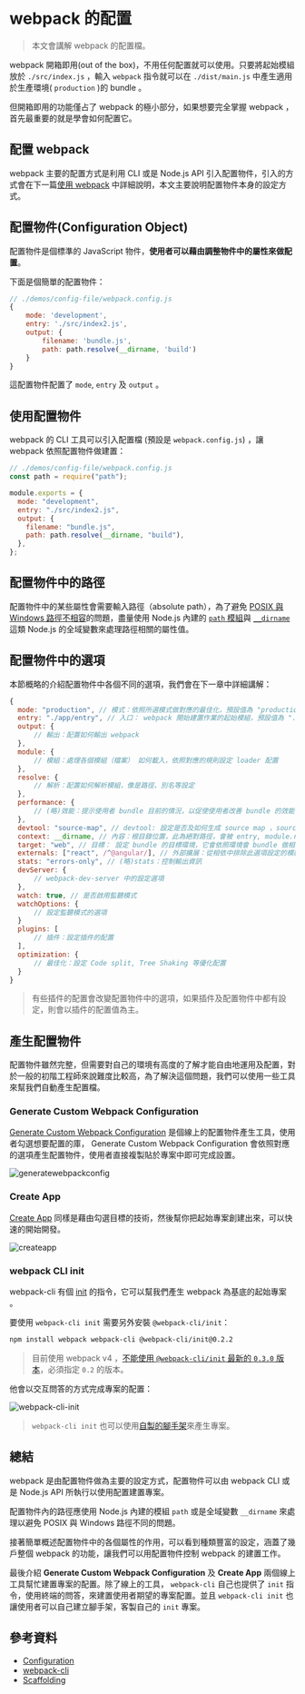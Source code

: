 # webpack 的配置

> 本文會講解 webpack 的配置檔。

webpack 開箱即用(out of the box)，不用任何配置就可以使用。只要將起始模組放於 `./src/index.js` ，輸入 `webpack` 指令就可以在 `./dist/main.js` 中產生適用於生產環境( `production` )的 bundle 。

但開箱即用的功能僅占了 webpack 的極小部分，如果想要完全掌握 webpack ，首先最重要的就是學會如何配置它。

## 配置 webpack

webpack 主要的配置方式是利用 CLI 或是 Node.js API 引入配置物件，引入的方式會在下一篇[使用 webpack](../07-use-webpack/README.md) 中詳細說明，本文主要說明配置物件本身的設定方式。

## 配置物件(Configuration Object)

配置物件是個標準的 JavaScript 物件，**使用者可以藉由調整物件中的屬性來做配置**。

下面是個簡單的配置物件：

```js
// ./demos/config-file/webpack.config.js
{
    mode: 'development',
    entry: './src/index2.js',
    output: {
        filename: 'bundle.js',
        path: path.resolve(__dirname, 'build')
    }
}
```

這配置物件配置了 `mode`, `entry` 及 `output` 。

## 使用配置物件

webpack 的 CLI 工具可以引入配置檔 (預設是 `webpack.config.js`) ，讓 webpack 依照配置物件做建置：

```js
// ./demos/config-file/webpack.config.js
const path = require("path");

module.exports = {
  mode: "development",
  entry: "./src/index2.js",
  output: {
    filename: "bundle.js",
    path: path.resolve(__dirname, "build"),
  },
};
```

## 配置物件中的路徑

配置物件中的某些屬性會需要輸入路徑（absolute path），為了避免 [POSIX 與 Windows 路徑不相容](https://nodejs.org/api/path.html#path_windows_vs_posix)的問題，盡量使用 Node.js 內建的 [`path` 模組](https://nodejs.org/api/path.html)與 [`__dirname`](https://nodejs.org/docs/latest/api/globals.html#globals_dirname) 這類 Node.js 的全域變數來處理路徑相關的屬性值。

## 配置物件中的選項

本節概略的介紹配置物件中各個不同的選項，我們會在下一章中詳細講解：

```js
{
  mode: "production", // 模式：依照所選模式做對應的最佳化，預設值為 "production"
  entry: "./app/entry", // 入口： webpack 開始建置作業的起始模組，預設值為 "./src/index.js"
  output: {
      // 輸出：配置如何輸出 webpack
  },
  module: {
      // 模組：處理各個模組（檔案） 如何載入，依照對應的規則設定 loader 配置
  },
  resolve: {
      // 解析：配置如何解析模組，像是路徑、別名等設定
  },
  performance: {
      // (略)效能：提示使用者 bundle 目前的情況，以促使使用者改善 bundle 的效能
  },
  devtool: "source-map", // devtool: 設定是否及如何生成 source map ，source map 可以解決 bundle 在 debug 時造成行數與原檔案 miss mapping 的問題
  context: __dirname, // 內容：根目錄位置，此為絕對路徑，會被 entry, module.rules.loader 等選項使用於路徑的解析上
  target: "web", // 目標： 設定 bundle 的目標環境，它會依照環境會 bundle 做相對應的處理
  externals: ["react", /^@angular/], // 外部擴展：從相依中排除此選項設定的模組
  stats: "errors-only", // (略)stats：控制輸出資訊
  devServer: {
      // webpack-dev-server 中的設定選項
  },
  watch: true, // 是否啟用監聽模式
  watchOptions: {
      // 設定監聽模式的選項
  }
  plugins: [
      // 插件：設定插件的配置
  ],
  optimization: {
      // 最佳化：設定 Code split, Tree Shaking 等優化配置
  }
}
```

> 有些插件的配置會改變配置物件中的選項，如果插件及配置物件中都有設定，則會以插件的配置值為主。

## 產生配置物件

配置物件雖然完整，但需要對自己的環境有高度的了解才能自由地運用及配置，對於一般的初階工程師來說難度比較高，為了解決這個問題，我們可以使用一些工具來幫我們自動產生配置檔。

### Generate Custom Webpack Configuration

[Generate Custom Webpack Configuration](https://generatewebpackconfig.netlify.app/) 是個線上的配置物件產生工具，使用者勾選想要配置的庫， Generate Custom Webpack Configuration 會依照對應的選項產生配置物件，使用者直接複製貼於專案中即可完成設置。

![generatewebpackconfig](./assets/generatewebpackconfig.png)

### Create App

[Create App](https://createapp.dev/) 同樣是藉由勾選目標的技術，然後幫你把起始專案創建出來，可以快速的開始開發。

![createapp](./assets/createapp.png)

### webpack CLI init

webpack-cli 有個 [init](https://github.com/webpack/webpack-cli/blob/next/packages/init/README.md#webpack-cli-init) 的指令，它可以幫我們產生 webpack 為基底的起始專案 。

要使用 `webpack-cli init` 需要另外安裝 `@webpack-cli/init`：

```bash
npm install webpack webpack-cli @webpack-cli/init@0.2.2
```

> 目前使用 webpack v4 ，[不能使用 `@webpack-cli/init` 最新的 `0.3.0` 版本](https://github.com/webpack/webpack-cli/issues/1127)，必須指定 `0.2` 的版本。

他會以交互問答的方式完成專案的配置：

![webpack-cli-init](./assets/webpack-cli-init.png)

> `webpack-cli init` 也可以使用[自製的腳手架](https://webpack.js.org/contribute/writing-a-scaffold/)來產生專案。

## 總結

webpack 是由配置物件做為主要的設定方式，配置物件可以由 webpack CLI 或是 Node.js API 所執行以使用配置建置專案。

配置物件內的路徑應使用 Node.js 內建的模組 `path` 或是全域變數 `__dirname` 來處理以避免 POSIX 與 Windows 路徑不同的問題。

接著簡單概述配置物件中的各個屬性的作用，可以看到種類豐富的設定，涵蓋了幾戶整個 webpack 的功能，讓我們可以用配置物件控制 webpack 的建置工作。

最後介紹 **Generate Custom Webpack Configuration** 及 **Create App** 兩個線上工具幫忙建置專案的配置。除了線上的工具， `webpack-cli` 自己也提供了 `init` 指令，使用終端的問答，來建置使用者期望的專案配置。並且 `webpack-cli init` 也讓使用者可以自己建立腳手架，客製自己的 `init` 專案。

## 參考資料

- [Configuration](https://webpack.js.org/configuration/)
- [webpack-cli](https://github.com/webpack/webpack-cli)
- [Scaffolding](https://webpack.js.org/guides/scaffolding/)
